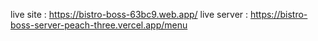 <a>live site : https://bistro-boss-63bc9.web.app/<a>
<a>live server : https://bistro-boss-server-peach-three.vercel.app/menu<a>